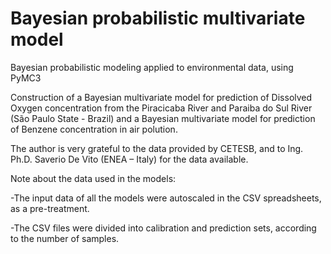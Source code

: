# Bayesian probabilistic multivariate model
Bayesian probabilistic modeling applied to environmental data, using PyMC3

Construction of a Bayesian multivariate model for prediction of Dissolved Oxygen concentration from the Piracicaba River and Paraiba do Sul River (São Paulo State - Brazil) and a Bayesian multivariate model for prediction of Benzene concentration in air polution.

The author is very grateful to the data provided by CETESB, and to Ing. Ph.D. Saverio De Vito (ENEA – Italy) for the data available.





Note about the data used in the models:

-The input data of all the models were autoscaled in the CSV spreadsheets, as a pre-treatment.

-The CSV files were divided into calibration and prediction sets, according to the number of samples.
